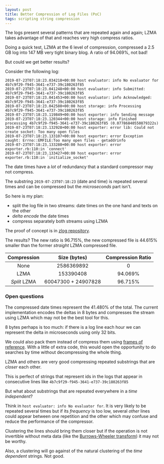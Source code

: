 ```yaml
---
layout: post
title: Better Compression of Log Files (PoC)
tags: scripting string compression
---
```


The logs present several patterns that are repeated again and again;
LZMA takes advantage of that and reaches very high compress ratios.

Doing a quick test, LZMA at the 6 level of compression, compressed
a 2.5 GB log into 147 MB very tight binary blog. A ratio of 94.069%,
not bad!

But could we get better results?
<!--more-->

Consider the following log:

```
2019-07-23T07:18:23.034218+00:00 host evaluator: info No evaluator for 4b7c9f29-f945-3641-e737-39c180263f85
2019-07-23T07:18:23.041248+00:00 host evaluator: info Submitted: 4b7c9f29-f945-3641-e737-39c180263f85
2019-07-23T07:18:23.041453+00:00 host evaluator: info Acknowledged: 4b7c9f29-f945-3641-e737-39c180263f85
2019-07-23T07:18:23.042580+00:00 host storage: info Processing 4b7c9f29-f945-3641-e737-39c180263f85
2019-07-23T07:18:23.119849+00:00 host exporter: info Sending message
2019-07-23T07:18:23.120344+00:00 host storage: info Finished processing 4b7c9f29-f945-3641-e737-39c180263f85 (0.07786840550879322s)
2019-07-23T07:18:23.132928+00:00 host exporter: error lib: Could not create socket: Too many open files
2019-07-23T07:18:23.133107+00:00 host exporter: error Exception caught: Errno::EMFILE:Too many open files - getaddrinfo
2019-07-23T07:18:23.133280+00:00 host exporter: error exporter.rb:110:in `connect'
2019-07-23T07:18:23.133427+00:00 host exporter: error exporter.rb:110:in `initialize_socket'
```

The date times have a *lot* of redundancy that a standard compressor may
not compress.

The substring ``2019-07-23T07:18:23`` (date and time) is repeated
several times and can be compressed but the *microseconds* part isn't.

So here is my plan:
 - split the log file in two streams: date times on the one hand and texts
on the other
 - *delta encode* the date times
 - compress separately both streams using LZMA

The proof of concept is in [zlog repository](https://github.com/eldipa/zlog).

The results? The new ratio is 96.715%, the new compressed file is 44.615%
smaller than the former *straight* LZMA compressed file.

Compression  |  Size (bytes)        |   Compression Ratio
   :---:     |  :---:               |   :---:
None         | 2586369892           |   0
LZMA         | 153390408            |   94.069%
*Split* LZMA | 60047300 + 24907828  |   96.715%

### Open questions

The compressed date times represent the 41.480% of the total. The current
implementation encodes the deltas in 8 bytes and compresses the stream
using LZMA which may not be the best tool for this.

8 bytes perhaps is too much: if there is a log line each hour we can
represent the delta in microseconds using only 32 bits.

We could also pack them instead of compress them using
[frames of reference](https://github.com/lemire/FrameOfReference).
With a little of extra code, this would open the opportunity to
do searches by time without decompressing the whole thing.

LZMA and others are very good compressing repeated substrings
that are *closer* each other.

This is perfect of strings that represent ids in the logs
that appear in consecutive lines like
``4b7c9f29-f945-3641-e737-39c180263f85``

But what about substrings that are repeated everywhere in
a *time independent*?

Think in ``host evaluator: info No evaluator for``. It is very
likely to be repeated several times but if its *frequency* is
too low, several *other* lines could appear between one repetition
and the other which may confuse and reduce the performance
of the compressor.

Clustering the lines should bring them closer but if the operation
is not invertible without meta data (like the
[Burrows-Wheeler transform](https://en.wikipedia.org/wiki/Burrows%E2%80%93Wheeler_transform))
it may not be worthy.

Also, a clustering will go against of the
natural clustering of the *time dependent* strings. Not good.
